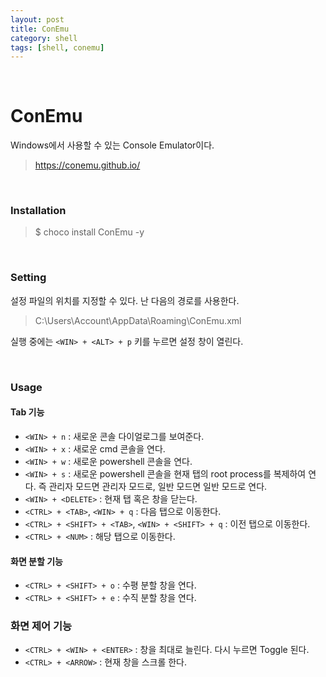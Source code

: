 ```yaml
---
layout: post
title: ConEmu
category: shell
tags: [shell, conemu]
---
```


&nbsp;

# ConEmu

Windows에서 사용할 수 있는 Console Emulator이다.

> https://conemu.github.io/

&nbsp;

### Installation

> $ choco install ConEmu -y

&nbsp;

### Setting

설정 파일의 위치를 지정할 수 있다. 난 다음의 경로를 사용한다.

> C:\Users\Account\AppData\Roaming\ConEmu.xml

실행 중에는 `<WIN> + <ALT> + p` 키를 누르면 설정 창이 열린다.

&nbsp;

### Usage

#### Tab 기능

- `<WIN> + n` : 새로운 콘솔 다이얼로그를 보여준다.
- `<WIN> + x` : 새로운 cmd 콘솔을 연다.
- `<WIN> + w` : 새로운 powershell 콘솔을 연다.
- `<WIN> + s` : 새로운 powershell 콘솔을 현재 탭의 root process를 복제하여 연다. 즉 관리자 모드면 관리자 모드로, 일반 모드면 일반 모드로 연다.
- `<WIN> + <DELETE>` : 현재 탭 혹은 창을 닫는다.
- `<CTRL> + <TAB>`, `<WIN> + q` : 다음 탭으로 이동한다.
- `<CTRL> + <SHIFT> + <TAB>`, `<WIN> + <SHIFT> + q` : 이전 탭으로 이동한다.
- `<CTRL> + <NUM>` : 해당 탭으로 이동한다.

#### 화면 분할 기능

- `<CTRL> + <SHIFT> + o` : 수평 분할 창을 연다.
- `<CTRL> + <SHIFT> + e` : 수직 분할 창을 연다.

### 화면 제어 기능

- `<CTRL> + <WIN> + <ENTER>` : 창을 최대로 늘린다. 다시 누르면 Toggle 된다.
- `<CTRL> + <ARROW>` : 현재 창을 스크롤 한다.